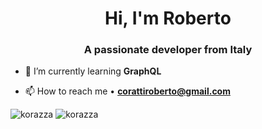 <h1 align="center">Hi, I'm Roberto</h1>
<h3 align="center">A passionate developer from Italy</h3>

- 🌱 I’m currently learning **GraphQL**

- 📫 How to reach me • **corattiroberto@gmail.com**


<img src="https://github-readme-stats.vercel.app/api?username=korazza&show_icons=true&theme=react" alt="korazza" />
<img src="https://github-readme-stats.vercel.app/api/top-langs/?username=korazza&layout=compact&hide=html&theme=react" alt="korazza" />

